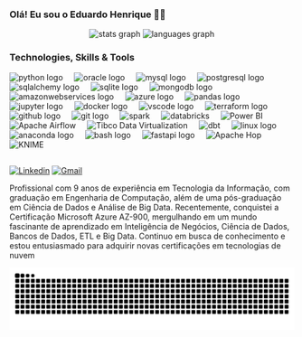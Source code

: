 
### Olá! Eu sou o Eduardo Henrique 🖐🏾

<div align="center">
  <img src="https://github-readme-stats.vercel.app/api?username=eduardohnsantos&hide_title=false&hide_rank=false&show_icons=true&include_all_commits=true&count_private=true&disable_animations=false&theme=github_dark&locale=en&hide_border=false&order=1" height="150" alt="stats graph"  />
  <img src="https://github-readme-stats.vercel.app/api/top-langs?username=eduardohnsantos&locale=en&hide_title=false&layout=compact&card_width=320&langs_count=5&theme=github_dark&hide_border=false&order=2" height="150" alt="languages graph"  />
</div>

###

### Technologies, Skills & Tools
  
<div align="left">
  <img src="https://cdn.jsdelivr.net/gh/devicons/devicon/icons/python/python-original.svg" height="40" alt="python logo"  />
  <img width="12" />
  <img src="https://cdn.jsdelivr.net/gh/devicons/devicon/icons/oracle/oracle-original.svg" height="40" alt="oracle logo"  />
  <img width="12" />
  <img src="https://cdn.jsdelivr.net/gh/devicons/devicon/icons/mysql/mysql-original.svg" height="40" alt="mysql logo"  />
  <img width="12" />
  <img src="https://cdn.jsdelivr.net/gh/devicons/devicon/icons/postgresql/postgresql-original.svg" height="40" alt="postgresql logo"  />
  <img width="12" />
  <img src="https://cdn.jsdelivr.net/gh/devicons/devicon/icons/sqlalchemy/sqlalchemy-original.svg" height="40" alt="sqlalchemy logo"  />
  <img width="12" />
  <img src="https://cdn.jsdelivr.net/gh/devicons/devicon/icons/sqlite/sqlite-original.svg" height="40" alt="sqlite logo"  />
  <img width="12" />
  <img src="https://cdn.jsdelivr.net/gh/devicons/devicon/icons/mongodb/mongodb-original.svg" height="40" alt="mongodb logo"  />
  <img width="12" />
  <img src="https://skillicons.dev/icons?i=aws" height="40" alt="amazonwebservices logo"  />
  <img width="12" />
  <img src="https://cdn.jsdelivr.net/gh/devicons/devicon/icons/azure/azure-original.svg" height="40" alt="azure logo"  />
  <img width="12" />
  <img src="https://cdn.jsdelivr.net/gh/devicons/devicon/icons/pandas/pandas-original.svg" height="40" alt="pandas logo"  />
  <img width="12" />
  <img src="https://cdn.jsdelivr.net/gh/devicons/devicon/icons/jupyter/jupyter-original.svg" height="40" alt="jupyter logo"  />
  <img width="12" />
  <img src="https://cdn.jsdelivr.net/gh/devicons/devicon/icons/docker/docker-original.svg" height="40" alt="docker logo"  />
  <img width="12" />
  <img src="https://cdn.jsdelivr.net/gh/devicons/devicon/icons/vscode/vscode-original.svg" height="40" alt="vscode logo"  />
  <img width="12" />
  <img src="https://cdn.jsdelivr.net/gh/devicons/devicon/icons/terraform/terraform-original.svg" height="40" alt="terraform logo"  />
  <img width="12" />
  <img src="https://cdn.jsdelivr.net/gh/devicons/devicon/icons/github/github-original.svg" height="40" alt="github logo"  />
  <img width="12" />
  <img src="https://cdn.jsdelivr.net/gh/devicons/devicon/icons/git/git-original.svg" height="40" alt="git logo"  />
  <img width="12" />
  <img src="https://encrypted-tbn0.gstatic.com/images?q=tbn:ANd9GcQTEEWSmkWAScFmLpB_wjqTlvBPBdznYFmtTvHI-R2fYA&s" height="40" alt="spark"  />
  <img width="12" />
  <img src="https://encrypted-tbn0.gstatic.com/images?q=tbn:ANd9GcSABP4KXrJCzWBMb7PxXinHMjjR9SbWL1ijW9LASWUrLvTnvueddRhBQZbGxy2ghCYASt0&usqp=CAU" height="40" alt="databricks" />
  <img width="12" />
  <img src="https://encrypted-tbn0.gstatic.com/images?q=tbn:ANd9GcTi0JDsHWTB4Gdgjm13NkhVvYR3YPrHTAAFcwnq8Upjmg&s" height="60" alt="Power BI" />
  <img width="12" />
  <img src="https://miro.medium.com/v2/resize:fit:1042/1*-WONIXxqCzs6nKqZqaUr9w.png" height="40" alt="Apache Airflow" />
  <img width="12" />
  <img src="https://ansera.si/wp-content/uploads/2018/08/jaspersoft_logo_final.jpg" height="60" alt="Tibco Data Virtualization" />
  <img width="12" />
  <img src="https://encrypted-tbn0.gstatic.com/images?q=tbn:ANd9GcRXunvsEHees5oEAVWASixilaWe7B-wKt6rrbLJvKik7A&s" height="60" alt="dbt" />
  <img width="12" />
  <img src="https://cdn.jsdelivr.net/gh/devicons/devicon/icons/linux/linux-original.svg" height="60" alt="linux logo"  />
  <img width="12" />
  <img src="https://cdn.simpleicons.org/anaconda/44A833" height="40" alt="anaconda logo"  />
  <img width="12" />
  <img src="https://cdn.simpleicons.org/gnubash/4EAA25" height="40" alt="bash logo"  />
  <img width="12" />
  <img src="https://cdn.simpleicons.org/fastapi/009688" height="40" alt="fastapi logo"  />
  <img width="12" />
  <img src="https://hop.apache.org/tech-manual/latest/_images/logo/RGB/jpg/HOP_logo_RGB-4.jpg" height="60" alt="Apache Hop"  />
  <img width="12" />
  <img src="https://hub.knime.com/og-image-256.png" height="60" alt="KNIME"  />
</div>

###
</div>

###
  
  </div>
  
  ##
  
[![Linkedin](https://img.shields.io/badge/LinkedIn-0077B5?style=for-the-badge&logo=linkedin&logoColor=white)](https://www.linkedin.com/in/eduardo-henrique-01086232/) [![Gmail](https://img.shields.io/badge/Gmail-D14836?style=for-the-badge&logo=gmail&logoColor=white)](https://mail.google.com/mail/u/0/#inbox)
  
  
  Profissional com 9 anos de experiência em Tecnologia da Informação, com graduação em Engenharia de Computação, além de uma pós-graduação em Ciência de Dados e Análise de Big Data. Recentemente, conquistei a Certificação Microsoft Azure AZ-900, mergulhando em um mundo fascinante de aprendizado em Inteligência de Negócios, Ciência de Dados, Bancos de Dados, ETL e Big Data. Continuo em busca de conhecimento e estou entusiasmado para adquirir novas certificações em tecnologias de nuvem
  
   
 ![Snake animation](https://github.com/eduardohnsantos/eduardohnsantos/blob/output/github-contribution-grid-snake.svg)



